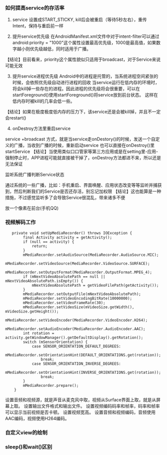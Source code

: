 ### 如何提高service的存活率
1. service 设置成START_STICKY,
kill后会被重启（等待5秒左右），重传Intent，保持与重启前一样

2. 提升service优先级
在AndroidManifest.xml文件中对于intent-filter可以通过android:priority = "1000"这个属性设置最高优先级，1000是最高值，如果数字越小则优先级越低，同时适用于广播。

【结论】目前看来，priority这个属性貌似只适用于broadcast，对于Service来说可能无效

3. 提升service进程优先级
Android中的进程是托管的，当系统进程空间紧张的时候，会依照优先级自动进行进程的回收
当service运行在低内存的环境时，将会kill掉一些存在的进程。因此进程的优先级将会很重要，可以在startForeground()使用startForeground()将service放到前台状态。
这样在低内存时被kill的几率会低一些。

【结论】如果在极度极度低内存的压力下，该service还是会被kill掉，并且不一定会restart()

4. onDestroy方法里重启service

service +broadcast 方式，就是当service走onDestory()的时候，发送一个自定义的广播，当收到广播的时候，重新启动service
也可以直接在onDestroy()里startService
【结论】当使用类似口口管家等第三方应用或是在setting里-应用-强制停止时，APP进程可能就直接被干掉了，onDestroy方法都进不来，所以还是无法保证

监听系统广播判断Service状态

通过系统的一些广播，比如：手机重启、界面唤醒、应用状态改变等等监听并捕获到，然后判断我们的Service是否还存活，别忘记加权限
【结论】这也能算是一种措施，不过感觉监听多了会导致Service很混乱，带来诸多不便

放一个像素在前台(手机QQ)

### 视频解码工作
```
   private void setUpMediaRecorder() throws IOException {
        final Activity activity = getActivity();
        if (null == activity) {
            return;
        }
        mMediaRecorder.setAudioSource(MediaRecorder.AudioSource.MIC);
        mMediaRecorder.setVideoSource(MediaRecorder.VideoSource.SURFACE);
        mMediaRecorder.setOutputFormat(MediaRecorder.OutputFormat.MPEG_4);
        if (mNextVideoAbsolutePath == null || mNextVideoAbsolutePath.isEmpty()) {
            mNextVideoAbsolutePath = getVideoFilePath(getActivity());
        }
        mMediaRecorder.setOutputFile(mNextVideoAbsolutePath);
        mMediaRecorder.setVideoEncodingBitRate(10000000);
        mMediaRecorder.setVideoFrameRate(30);
        mMediaRecorder.setVideoSize(mVideoSize.getWidth(), mVideoSize.getHeight());
        mMediaRecorder.setVideoEncoder(MediaRecorder.VideoEncoder.H264);
        mMediaRecorder.setAudioEncoder(MediaRecorder.AudioEncoder.AAC);
        int rotation = activity.getWindowManager().getDefaultDisplay().getRotation();
        switch (mSensorOrientation) {
            case SENSOR_ORIENTATION_DEFAULT_DEGREES:
                mMediaRecorder.setOrientationHint(DEFAULT_ORIENTATIONS.get(rotation));
                break;
            case SENSOR_ORIENTATION_INVERSE_DEGREES:
                mMediaRecorder.setOrientationHint(INVERSE_ORIENTATIONS.get(rotation));
                break;
        }
        mMediaRecorder.prepare();
    }
```
设置音频和视频源，就是声音从麦克风中取，视频从Surface界面上取，就是从屏幕上取。
设置输出文件格式和输出文件。
设置视频编码码率和帧率，码率和帧率可以显示当前视频是否卡顿。
设置视频宽高。
设置音频和视频编码，音频使用 AAC编码，视频使用H264编码。

### 自定义view的绘制

### sleep()和wait()区别
